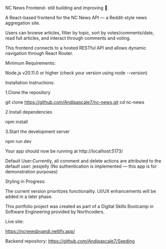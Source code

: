 NC News Frontend- still building and improving 🚧



A React-based frontend for the NC News API — a Reddit-style news aggregation site. 

Users can browse articles, filter by topic, sort by votes/comments/date, read full articles, and interact through comments and voting.

This frontend connects to a hosted RESTful API and allows dynamic navigation through React Router.




Minimum Requirements:

Node.js v20.11.0 or higher
(check your version using node --version)



Installation Instructions:

1.Clone the repository

git clone https://github.com/Andipascale7/nc-news.git
cd nc-news

2.Install dependencies

npm install

3.Start the development server

npm run dev

Your app should now be running at http://localhost:5173/


Default User:Currently, all comment and delete actions are attributed to the default user:
jessjelly
(No authentication is implemented — this app is for demonstration purposes)



Styling in Progress: 

The current version prioritizes functionality. UI/UX enhancements will be added in a later phase.

This portfolio project was created as part of a Digital Skills Bootcamp in Software Engineering provided by Northcoders.


Live site:

https://ncnewsbyandi.netlify.app/

Backend repository:
https://github.com/Andipascale7/Seeding

